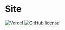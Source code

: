 # Site

![Vercel](https://img.shields.io/github/deployments/fabe/site/production?logo=vercel&logoColor=white&label=Vercel)
[![GitHub license](https://img.shields.io/github/license/fabe/site)](https://github.com/fabe/site/blob/main/license)

